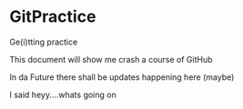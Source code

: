 # GitPractice
Ge(i)tting practice 

This document will show me crash a course of GitHub

In da Future there shall be updates happening here (maybe)

I said heyy....whats going on
